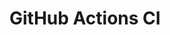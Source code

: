 # GitHub Actions CI









































































































































































































































































































































































































































































































































































































































































































































































































































































































































































































































































































































































































































































































































































































































































































































































































































































































































































































































































































































































































































































































































































































































































































































































































































































































































































